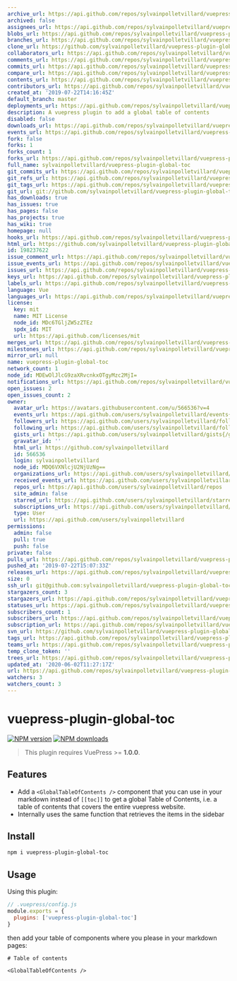 ```yaml
---
archive_url: https://api.github.com/repos/sylvainpolletvillard/vuepress-plugin-global-toc/{archive_format}{/ref}
archived: false
assignees_url: https://api.github.com/repos/sylvainpolletvillard/vuepress-plugin-global-toc/assignees{/user}
blobs_url: https://api.github.com/repos/sylvainpolletvillard/vuepress-plugin-global-toc/git/blobs{/sha}
branches_url: https://api.github.com/repos/sylvainpolletvillard/vuepress-plugin-global-toc/branches{/branch}
clone_url: https://github.com/sylvainpolletvillard/vuepress-plugin-global-toc.git
collaborators_url: https://api.github.com/repos/sylvainpolletvillard/vuepress-plugin-global-toc/collaborators{/collaborator}
comments_url: https://api.github.com/repos/sylvainpolletvillard/vuepress-plugin-global-toc/comments{/number}
commits_url: https://api.github.com/repos/sylvainpolletvillard/vuepress-plugin-global-toc/commits{/sha}
compare_url: https://api.github.com/repos/sylvainpolletvillard/vuepress-plugin-global-toc/compare/{base}...{head}
contents_url: https://api.github.com/repos/sylvainpolletvillard/vuepress-plugin-global-toc/contents/{+path}
contributors_url: https://api.github.com/repos/sylvainpolletvillard/vuepress-plugin-global-toc/contributors
created_at: '2019-07-22T14:16:45Z'
default_branch: master
deployments_url: https://api.github.com/repos/sylvainpolletvillard/vuepress-plugin-global-toc/deployments
description: A vuepress plugin to add a global table of contents
disabled: false
downloads_url: https://api.github.com/repos/sylvainpolletvillard/vuepress-plugin-global-toc/downloads
events_url: https://api.github.com/repos/sylvainpolletvillard/vuepress-plugin-global-toc/events
fork: false
forks: 1
forks_count: 1
forks_url: https://api.github.com/repos/sylvainpolletvillard/vuepress-plugin-global-toc/forks
full_name: sylvainpolletvillard/vuepress-plugin-global-toc
git_commits_url: https://api.github.com/repos/sylvainpolletvillard/vuepress-plugin-global-toc/git/commits{/sha}
git_refs_url: https://api.github.com/repos/sylvainpolletvillard/vuepress-plugin-global-toc/git/refs{/sha}
git_tags_url: https://api.github.com/repos/sylvainpolletvillard/vuepress-plugin-global-toc/git/tags{/sha}
git_url: git://github.com/sylvainpolletvillard/vuepress-plugin-global-toc.git
has_downloads: true
has_issues: true
has_pages: false
has_projects: true
has_wiki: true
homepage: null
hooks_url: https://api.github.com/repos/sylvainpolletvillard/vuepress-plugin-global-toc/hooks
html_url: https://github.com/sylvainpolletvillard/vuepress-plugin-global-toc
id: 198237622
issue_comment_url: https://api.github.com/repos/sylvainpolletvillard/vuepress-plugin-global-toc/issues/comments{/number}
issue_events_url: https://api.github.com/repos/sylvainpolletvillard/vuepress-plugin-global-toc/issues/events{/number}
issues_url: https://api.github.com/repos/sylvainpolletvillard/vuepress-plugin-global-toc/issues{/number}
keys_url: https://api.github.com/repos/sylvainpolletvillard/vuepress-plugin-global-toc/keys{/key_id}
labels_url: https://api.github.com/repos/sylvainpolletvillard/vuepress-plugin-global-toc/labels{/name}
language: Vue
languages_url: https://api.github.com/repos/sylvainpolletvillard/vuepress-plugin-global-toc/languages
license:
  key: mit
  name: MIT License
  node_id: MDc6TGljZW5zZTEz
  spdx_id: MIT
  url: https://api.github.com/licenses/mit
merges_url: https://api.github.com/repos/sylvainpolletvillard/vuepress-plugin-global-toc/merges
milestones_url: https://api.github.com/repos/sylvainpolletvillard/vuepress-plugin-global-toc/milestones{/number}
mirror_url: null
name: vuepress-plugin-global-toc
network_count: 1
node_id: MDEwOlJlcG9zaXRvcnkxOTgyMzc2MjI=
notifications_url: https://api.github.com/repos/sylvainpolletvillard/vuepress-plugin-global-toc/notifications{?since,all,participating}
open_issues: 2
open_issues_count: 2
owner:
  avatar_url: https://avatars.githubusercontent.com/u/566536?v=4
  events_url: https://api.github.com/users/sylvainpolletvillard/events{/privacy}
  followers_url: https://api.github.com/users/sylvainpolletvillard/followers
  following_url: https://api.github.com/users/sylvainpolletvillard/following{/other_user}
  gists_url: https://api.github.com/users/sylvainpolletvillard/gists{/gist_id}
  gravatar_id: ''
  html_url: https://github.com/sylvainpolletvillard
  id: 566536
  login: sylvainpolletvillard
  node_id: MDQ6VXNlcjU2NjUzNg==
  organizations_url: https://api.github.com/users/sylvainpolletvillard/orgs
  received_events_url: https://api.github.com/users/sylvainpolletvillard/received_events
  repos_url: https://api.github.com/users/sylvainpolletvillard/repos
  site_admin: false
  starred_url: https://api.github.com/users/sylvainpolletvillard/starred{/owner}{/repo}
  subscriptions_url: https://api.github.com/users/sylvainpolletvillard/subscriptions
  type: User
  url: https://api.github.com/users/sylvainpolletvillard
permissions:
  admin: false
  pull: true
  push: false
private: false
pulls_url: https://api.github.com/repos/sylvainpolletvillard/vuepress-plugin-global-toc/pulls{/number}
pushed_at: '2019-07-22T15:07:33Z'
releases_url: https://api.github.com/repos/sylvainpolletvillard/vuepress-plugin-global-toc/releases{/id}
size: 0
ssh_url: git@github.com:sylvainpolletvillard/vuepress-plugin-global-toc.git
stargazers_count: 3
stargazers_url: https://api.github.com/repos/sylvainpolletvillard/vuepress-plugin-global-toc/stargazers
statuses_url: https://api.github.com/repos/sylvainpolletvillard/vuepress-plugin-global-toc/statuses/{sha}
subscribers_count: 1
subscribers_url: https://api.github.com/repos/sylvainpolletvillard/vuepress-plugin-global-toc/subscribers
subscription_url: https://api.github.com/repos/sylvainpolletvillard/vuepress-plugin-global-toc/subscription
svn_url: https://github.com/sylvainpolletvillard/vuepress-plugin-global-toc
tags_url: https://api.github.com/repos/sylvainpolletvillard/vuepress-plugin-global-toc/tags
teams_url: https://api.github.com/repos/sylvainpolletvillard/vuepress-plugin-global-toc/teams
temp_clone_token: ''
trees_url: https://api.github.com/repos/sylvainpolletvillard/vuepress-plugin-global-toc/git/trees{/sha}
updated_at: '2020-06-02T11:27:17Z'
url: https://api.github.com/repos/sylvainpolletvillard/vuepress-plugin-global-toc
watchers: 3
watchers_count: 3
---
```


# vuepress-plugin-global-toc

[![NPM version](https://badgen.net/npm/v/vuepress-plugin-global-toc)](https://npmjs.com/package/vuepress-plugin-global-toc) [![NPM downloads](https://badgen.net/npm/dm/vuepress-plugin-global-toc)](https://npmjs.com/package/vuepress-plugin-global-toc)

> This plugin requires VuePress >= **1.0.0**.

## Features

- Add a `<GlobalTableOfContents />` component that you can use in your markdown instead of `[[toc]]` to get a global Table of Contents, i.e. a table of contents that covers the entire vuepress website.
- Internally uses the same function that retrieves the items in the sidebar

## Install

```bash
npm i vuepress-plugin-global-toc
```

## Usage

Using this plugin:

```javascript
// .vuepress/config.js
module.exports = {
  plugins: ['vuepress-plugin-global-toc']
}
```

then add your table of components where you please in your markdown pages:

```mdx
# Table of contents

<GlobalTableOfContents />
```